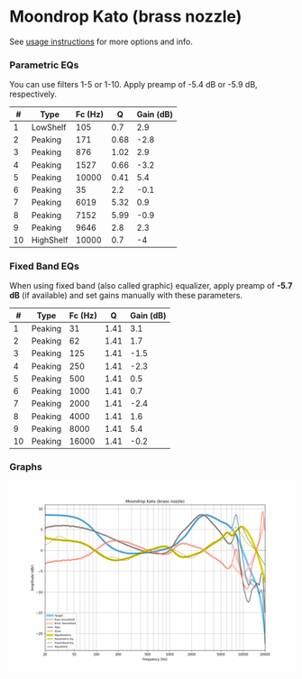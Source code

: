 # Moondrop Kato (brass nozzle)
See [usage instructions](https://github.com/jaakkopasanen/AutoEq#usage) for more options and info.

### Parametric EQs
You can use filters 1-5 or 1-10. Apply preamp of -5.4 dB or -5.9 dB, respectively.

|   # | Type      |   Fc (Hz) |    Q |   Gain (dB) |
|-----|-----------|-----------|------|-------------|
|   1 | LowShelf  |       105 | 0.7  |         2.9 |
|   2 | Peaking   |       171 | 0.68 |        -2.8 |
|   3 | Peaking   |       876 | 1.02 |         2.9 |
|   4 | Peaking   |      1527 | 0.66 |        -3.2 |
|   5 | Peaking   |     10000 | 0.41 |         5.4 |
|   6 | Peaking   |        35 | 2.2  |        -0.1 |
|   7 | Peaking   |      6019 | 5.32 |         0.9 |
|   8 | Peaking   |      7152 | 5.99 |        -0.9 |
|   9 | Peaking   |      9646 | 2.8  |         2.3 |
|  10 | HighShelf |     10000 | 0.7  |        -4   |

### Fixed Band EQs
When using fixed band (also called graphic) equalizer, apply preamp of **-5.7 dB** (if available) and set gains manually with these parameters.

|   # | Type    |   Fc (Hz) |    Q |   Gain (dB) |
|-----|---------|-----------|------|-------------|
|   1 | Peaking |        31 | 1.41 |         3.1 |
|   2 | Peaking |        62 | 1.41 |         1.7 |
|   3 | Peaking |       125 | 1.41 |        -1.5 |
|   4 | Peaking |       250 | 1.41 |        -2.3 |
|   5 | Peaking |       500 | 1.41 |         0.5 |
|   6 | Peaking |      1000 | 1.41 |         0.7 |
|   7 | Peaking |      2000 | 1.41 |        -2.4 |
|   8 | Peaking |      4000 | 1.41 |         1.6 |
|   9 | Peaking |      8000 | 1.41 |         5.4 |
|  10 | Peaking |     16000 | 1.41 |        -0.2 |

### Graphs
![](./Moondrop%20Kato%20(brass%20nozzle).png)
